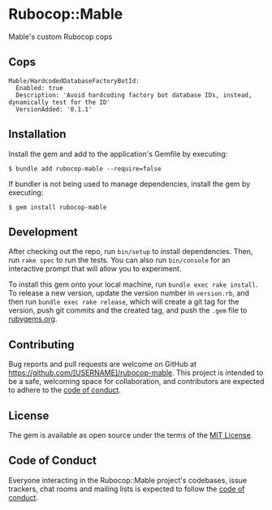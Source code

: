# Rubocop::Mable

Mable's custom Rubocop cops

## Cops

```
Mable/HardcodedDatabaseFactoryBotId:
  Enabled: true
  Description: 'Avoid hardcoding factory bot database IDs, instead, dynamically test for the ID'
  VersionAdded: '0.1.1'
```

## Installation

Install the gem and add to the application's Gemfile by executing:

    $ bundle add rubocop-mable --require=false

If bundler is not being used to manage dependencies, install the gem by executing:

    $ gem install rubocop-mable

## Development

After checking out the repo, run `bin/setup` to install dependencies. Then, run `rake spec` to run the tests. You can also run `bin/console` for an interactive prompt that will allow you to experiment.

To install this gem onto your local machine, run `bundle exec rake install`. To release a new version, update the version number in `version.rb`, and then run `bundle exec rake release`, which will create a git tag for the version, push git commits and the created tag, and push the `.gem` file to [rubygems.org](https://rubygems.org).

## Contributing

Bug reports and pull requests are welcome on GitHub at https://github.com/[USERNAME]/rubocop-mable. This project is intended to be a safe, welcoming space for collaboration, and contributors are expected to adhere to the [code of conduct](https://github.com/[USERNAME]/rubocop-mable/blob/master/CODE_OF_CONDUCT.md).

## License

The gem is available as open source under the terms of the [MIT License](https://opensource.org/licenses/MIT).

## Code of Conduct

Everyone interacting in the Rubocop::Mable project's codebases, issue trackers, chat rooms and mailing lists is expected to follow the [code of conduct](https://github.com/[USERNAME]/rubocop-mable/blob/master/CODE_OF_CONDUCT.md).
